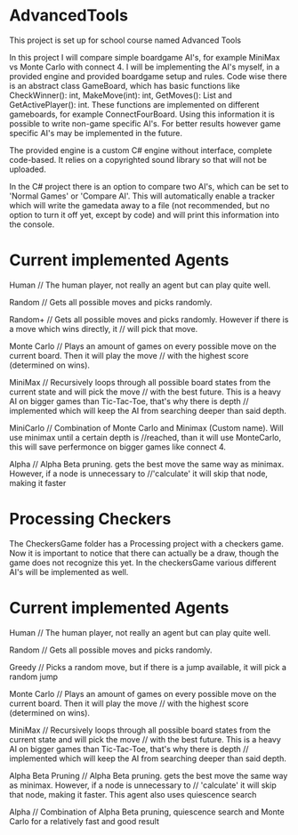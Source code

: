 # AdvancedTools
This project is set up for school course named Advanced Tools

In this project I will compare simple boardgame AI's, for example MiniMax vs Monte Carlo with connect 4.
I will be implementing the AI's myself, in a provided engine and provided boardgame setup and rules. Code wise
there is an abstract class GameBoard, which has basic functions like CheckWinner(): int, MakeMove(int): int,
GetMoves(): List<int> and GetActivePlayer(): int. These functions are implemented on different gameboards, for example
ConnectFourBoard. Using this information it is possible to write non-game specific AI's. For better results however
game specific AI's may be implemented in the future.

The provided engine is a custom C# engine without interface, complete code-based. It relies on a copyrighted sound library
so that will not be uploaded. 

In the C# project there is an option to compare two AI's, which can be set to 'Normal Games' or 'Compare AI'. 
This will automatically enable a tracker which will write the gamedata away to a file (not recommended, but no option to turn it off yet,
except by code) and will print this information into the console.

Current implemented Agents
=======================================
Human         		// The human player, not really an agent but can play quite well.

Random        		// Gets all possible moves and picks randomly.

Random+       		// Gets all possible moves and picks randomly. However if there is a move which wins directly, it 
              		// will pick that move.

Monte Carlo    		// Plays an amount of games on every possible move on the current board. Then it will play the move
              		// with the highest score (determined on wins).

MiniMax       		// Recursively loops through all possible board states from the current state and will pick the move
              		// with the best future. This is a heavy AI on bigger games than Tic-Tac-Toe, that's why there is depth
              		// implemented which will keep the AI from searching deeper than said depth.

MiniCarlo     		// Combination of Monte Carlo and Minimax (Custom name). Will use minimax until a certain depth is
		 	//reached, than it will use MonteCarlo, this will save perfermonce on bigger games like connect 4.

Alpha	      		// Alpha Beta pruning. gets the best move the same way as minimax. However, if a node is unnecessary to
		 	//'calculate' it will skip that node, making it faster 

Processing Checkers
=======================================
The CheckersGame folder has a Processing project with a checkers game. Now it is important to notice that there can actually be a draw,
though the game does not recognize this yet. In the checkersGame various different AI's will be implemented as well.

Current implemented Agents
=======================================
Human         		// The human player, not really an agent but can play quite well.

Random        		// Gets all possible moves and picks randomly.

Greedy			// Picks a random move, but if there is a jump available, it will pick a random jump

Monte Carlo    		// Plays an amount of games on every possible move on the current board. Then it will play the move
              		// with the highest score (determined on wins).

MiniMax       		// Recursively loops through all possible board states from the current state and will pick the move
              		// with the best future. This is a heavy AI on bigger games than Tic-Tac-Toe, that's why there is depth
              		// implemented which will keep the AI from searching deeper than said depth.

Alpha Beta Pruning  	// Alpha Beta pruning. gets the best move the same way as minimax. However, if a node is unnecessary to
		 	// 'calculate' it will skip that node, making it faster. This agent also uses quiescence search

Alpha			// Combination of Alpha Beta pruning, quiescence search and Monte Carlo for a relatively fast and good result
